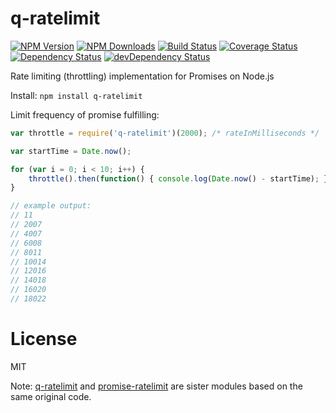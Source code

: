 q-ratelimit
============

[![NPM Version](https://img.shields.io/npm/v/q-ratelimit.svg?style=flat)](https://npmjs.org/package/q-ratelimit)
[![NPM Downloads](https://img.shields.io/npm/dm/q-ratelimit.svg?style=flat)](https://npmjs.org/package/q-ratelimit)
[![Build Status](https://travis-ci.org/addaleax/q-ratelimit.svg?style=flat&branch=master)](https://travis-ci.org/addaleax/q-ratelimit?branch=master)
[![Coverage Status](https://coveralls.io/repos/addaleax/q-ratelimit/badge.svg?branch=master)](https://coveralls.io/r/addaleax/q-ratelimit?branch=master)
[![Dependency Status](https://david-dm.org/addaleax/q-ratelimit.svg?style=flat)](https://david-dm.org/addaleax/q-ratelimit)
[![devDependency Status](https://david-dm.org/addaleax/q-ratelimit/dev-status.svg?style=flat)](https://david-dm.org/addaleax/q-ratelimit#info=devDependencies)

Rate limiting (throttling) implementation for Promises on Node.js

Install:
`npm install q-ratelimit`

Limit frequency of promise fulfilling:

```javascript
var throttle = require('q-ratelimit')(2000); /* rateInMilliseconds */

var startTime = Date.now();

for (var i = 0; i < 10; i++) {
	throttle().then(function() { console.log(Date.now() - startTime); }).done();
}

// example output:
// 11
// 2007
// 4007
// 6008
// 8011
// 10014
// 12016
// 14018
// 16020
// 18022
```

License
===

MIT

Note: [q-ratelimit](https://github.com/addaleax/q-ratelimit) and
[promise-ratelimit](https://github.com/addaleax/promise-ratelimit) are
sister modules based on the same original code.
